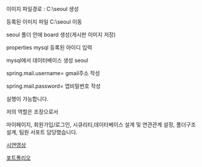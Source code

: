 이미지 파일경로 : C:\seoul 생성

등록된 이미지 파일 C:\seoul 이동

seoul 폴더 안에 board 생성(게시판 이미지 저장)

properties
mysql 등록된 아이디 입력

mysql에서 데이터베이스 생성 seoul

spring.mail.username= gmail주소 작성

spring.mail.password= 앱비밀번호 작성

실행이 가능합니다.

저의 역할은 조장으로서

마이페이지, 회원가입/로그인, 시큐리티,데이터베이스 설계 및 연관관계 설정, 폴더구조 설계, 팀원 서포트 담당했습니다.


[시연영상](https://www.youtube.com/watch?v=Q8kcxoCDCYc)

[포트폴리오](https://www.notion.so/077a3dc1db704fd69bd36d1f3bb79a22)

